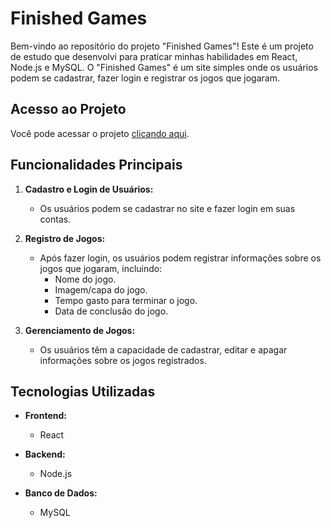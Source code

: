 # Finished Games

Bem-vindo ao repositório do projeto "Finished Games"! Este é um projeto de estudo que desenvolvi para praticar minhas habilidades em React, Node.js e MySQL. O "Finished Games" é um site simples onde os usuários podem se cadastrar, fazer login e registrar os jogos que jogaram.

## Acesso ao Projeto

Você pode acessar o projeto [clicando aqui](https://finished-games.a1th.dev/).

## Funcionalidades Principais

1. **Cadastro e Login de Usuários:**
   - Os usuários podem se cadastrar no site e fazer login em suas contas.

2. **Registro de Jogos:**
   - Após fazer login, os usuários podem registrar informações sobre os jogos que jogaram, incluindo:
      - Nome do jogo.
      - Imagem/capa do jogo.
      - Tempo gasto para terminar o jogo.
      - Data de conclusão do jogo.

3. **Gerenciamento de Jogos:**
   - Os usuários têm a capacidade de cadastrar, editar e apagar informações sobre os jogos registrados.

## Tecnologias Utilizadas

- **Frontend:**
  - React

- **Backend:**
  - Node.js

- **Banco de Dados:**
  - MySQL
